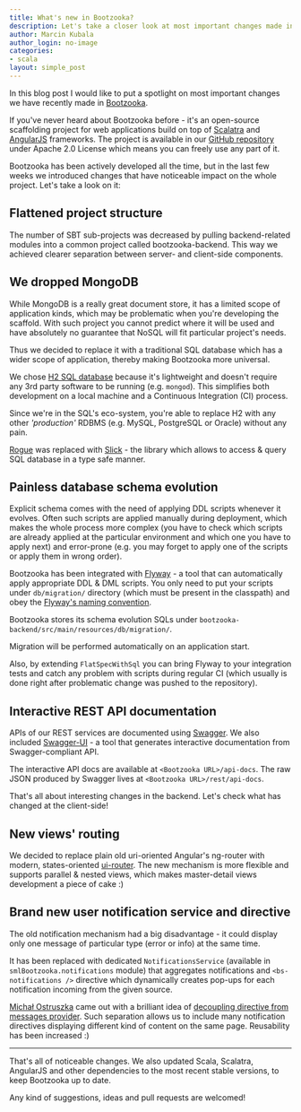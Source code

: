 ```yaml
---
title: What's new in Bootzooka?
description: Let's take a closer look at most important changes made in our web application scaffolding project.
author: Marcin Kubala
author_login: no-image
categories:
- scala
layout: simple_post
---
```


In this blog post I would like to put a spotlight on most important changes we have recently
made in [Bootzooka](https://github.com/softwaremill/bootzooka).

If you've never heard about Bootzooka before - it's an open-source scaffolding project for web applications
build on top of [Scalatra](http://www.scalatra.org/) and [AngularJS](https://angularjs.org/) frameworks.
The project is available in our [GitHub repository](https://github.com/softwaremill/bootzooka) under Apache 2.0 License
which means you can freely use any part of it.

Bootzooka has been actively developed all the time, but in the last few weeks we introduced changes that have
noticeable impact on the whole project. Let's take a look on it:

## Flattened project structure
The number of SBT sub-projects was decreased by pulling backend-related modules into a common project called bootzooka-backend.
This way we achieved clearer separation between server- and client-side components.

## We dropped MongoDB
While MongoDB is a really great document store, it has a limited scope of application kinds, which may be problematic when
you're developing the scaffold.
With such project you cannot predict where it will be used and have absolutely no guarantee that NoSQL will fit
particular project's needs.

Thus we decided to replace it with a traditional SQL database which has a wider scope of application, thereby making
Bootzooka more universal.

We chose [H2 SQL database](http://www.h2database.com/html/main.html) because it's lightweight and doesn't require any
3rd party software to be running (e.g. `mongod`).
This simplifies both development on a local machine and a Continuous Integration (CI) process.

Since we're in the SQL's eco-system, you're able to replace H2 with any other _'production'_ RDBMS (e.g. MySQL, PostgreSQL or Oracle)
without any pain.

[Rogue](https://github.com/foursquare/rogue) was replaced with [Slick](http://slick.typesafe.com/) - the library which
allows to access & query SQL database in a type safe manner.

## Painless database schema evolution
Explicit schema comes with the need of applying DDL scripts whenever it evolves.
Often such scripts are applied manually during deployment, which makes the whole process more complex (you have to check
which scripts are already applied at the particular environment and which one you have to apply next)
and error-prone (e.g. you may forget to apply one of the scripts or apply them in wrong order).

Bootzooka has been integrated with [Flyway](http://flywaydb.org/) - a tool that can automatically apply appropriate
DDL & DML scripts.
You only need to put your scripts under `db/migration/` directory (which must be present in the classpath) and obey the
[Flyway's naming convention](http://flywaydb.org/documentation/migration/sql.html).

Bootzooka stores its schema evolution SQLs under `bootzooka-backend/src/main/resources/db/migration/`.

Migration will be performed automatically on an application start.

Also, by extending `FlatSpecWithSql` you can bring Flyway to your integration tests and catch any problem with scripts
during regular CI (which usually is done right after problematic change was pushed to the repository).

## Interactive REST API documentation
APIs of our REST services are documented using [Swagger](http://swagger.io/).
We also included [Swagger-UI](https://github.com/swagger-api/swagger-ui) - a tool that generates interactive
documentation from Swagger-compliant API.

The interactive API docs are available at `<Bootzooka URL>/api-docs`.
The raw JSON produced by Swagger lives at `<Bootzooka URL>/rest/api-docs`.

That's all about interesting changes in the backend. Let's check what has changed at the client-side!

## New views' routing
We decided to replace plain old uri-oriented Angular's ng-router with modern, states-oriented
[ui-router](https://github.com/angular-ui/ui-router).
The new mechanism is more flexible and supports parallel & nested views, which makes master-detail
views development a piece of cake :)

## Brand new user notification service and directive
The old notification mechanism had a big disadvantage - it could display only one message of particular type
(error or info) at the same time.

It has been replaced with dedicated `NotificationsService` (available in `smlBootzooka.notifications` module)
that aggregates notifications and `<bs-notifications />` directive which dynamically creates
pop-ups for each notification incoming from the given source.

[Michał Ostruszka](https://twitter.com/mostruszka) came out with a brilliant idea of
[decoupling directive from messages provider](http://michalostruszka.pl/blog/2015/01/18/angular-directives-di/).
Such separation allows us to include many notification directives displaying different kind of content on the
same page. Reusability has been increased :)

---------

That's all of noticeable changes. We also updated Scala, Scalatra, AngularJS
and other dependencies to the most recent stable versions, to keep Bootzooka up to date.

Any kind of suggestions, ideas and pull requests are welcomed!
